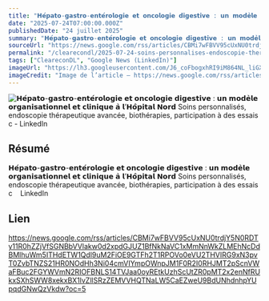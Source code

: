 ```yaml
---
title: "𝗛𝗲́𝗽𝗮𝘁𝗼-𝗴𝗮𝘀𝘁𝗿𝗼-𝗲𝗻𝘁𝗲́𝗿𝗼𝗹𝗼𝗴𝗶𝗲 𝗲𝘁 𝗼𝗻𝗰𝗼𝗹𝗼𝗴𝗶𝗲 𝗱𝗶𝗴𝗲𝘀𝘁𝗶𝘃𝗲 : 𝘂𝗻 𝗺𝗼𝗱𝗲̀𝗹𝗲 𝗼𝗿𝗴𝗮𝗻𝗶𝘀𝗮𝘁𝗶𝗼𝗻𝗻𝗲𝗹 𝗲𝘁 𝗰𝗹𝗶𝗻𝗶𝗾𝘂𝗲 𝗮̀ 𝗹’𝗛𝗼̂𝗽𝗶𝘁𝗮𝗹 𝗡𝗼𝗿𝗱 Soins personnalisés, endoscopie thérapeutique avancée, biothérapies, participation à des essais c - LinkedIn"
date: "2025-07-24T07:00:00.000Z"
publishedDate: "24 juillet 2025"
summary: "𝗛𝗲́𝗽𝗮𝘁𝗼-𝗴𝗮𝘀𝘁𝗿𝗼-𝗲𝗻𝘁𝗲́𝗿𝗼𝗹𝗼𝗴𝗶𝗲 𝗲𝘁 𝗼𝗻𝗰𝗼𝗹𝗼𝗴𝗶𝗲 𝗱𝗶𝗴𝗲𝘀𝘁𝗶𝘃𝗲 : 𝘂𝗻 𝗺𝗼𝗱𝗲̀𝗹𝗲 𝗼𝗿𝗴𝗮𝗻𝗶𝘀𝗮𝘁𝗶𝗼𝗻𝗻𝗲𝗹 𝗲𝘁 𝗰𝗹𝗶𝗻𝗶𝗾𝘂𝗲 𝗮̀ 𝗹’𝗛𝗼̂𝗽𝗶𝘁𝗮𝗹 𝗡𝗼𝗿𝗱 Soins personnalisés, endoscopie thérapeutique avancée, biothérapies, participation à des essais c &nbsp;&nbsp; LinkedIn"
sourceUrl: "https://news.google.com/rss/articles/CBMi7wFBVV95cUxNU0trdjY5N0RDTy11R0hZZjVfSGNBbVVlakw0d2xpdGJUZ1BfNkNaVC1xMmNnWkZLMEhNcDdBMlhuWm5ITHdETW1Qdl9uM2FiOE9GTFh2T1RPOVo0eVU2THVIRG9xN3pvT0ZvbTNZS21HR0NOdHh3Ni04cmVIYmpOWnpJM1F0R2I0RHJMT2pScnVWaFBuc2FGYWVmN2RIOFBNLS14TVJaa0oyREtkUzhScUtZR0pMT2x2enNfRUkxSXhSWW8xekxBX1lvZllSRzZEMVVHQTNaLW5CaEZweU9BdUNhdnhpYUpqdGNwQzVkdw?oc=5"
permalink: "/clearecondl/2025-07-24-soins-personnalises-endoscopie-therapeutique-avancee-biotherapies-participation-"
tags: ["CleareconDL", "Google News (LinkedIn)"]
imageUrl: "https://lh3.googleusercontent.com/J6_coFbogxhRI9iM864NL_liGXvsQp2AupsKei7z0cNNfDvGUmWUy20nuUhkREQyrpY4bEeIBuc=s0-w300"
imageCredit: "Image de l’article — https://news.google.com/rss/articles/CBMi7wFBVV95cUxNU0trdjY5N0RDTy11R0hZZjVfSGNBbVVlakw0d2xpdGJUZ1BfNkNaVC1xMmNnWkZLMEhNcDdBMlhuWm5ITHdETW1Qdl9uM2FiOE9GTFh2T1RPOVo0eVU2THVIRG9xN3pvT0ZvbTNZS21HR0NOdHh3Ni04cmVIYmpOWnpJM1F0R2I0RHJMT2pScnVWaFBuc2FGYWVmN2RIOFBNLS14TVJaa0oyREtkUzhScUtZR0pMT2x2enNfRUkxSXhSWW8xekxBX1lvZllSRzZEMVVHQTNaLW5CaEZweU9BdUNhdnhpYUpqdGNwQzVkdw?oc=5"
---
```


![𝗛𝗲́𝗽𝗮𝘁𝗼-𝗴𝗮𝘀𝘁𝗿𝗼-𝗲𝗻𝘁𝗲́𝗿𝗼𝗹𝗼𝗴𝗶𝗲 𝗲𝘁 𝗼𝗻𝗰𝗼𝗹𝗼𝗴𝗶𝗲 𝗱𝗶𝗴𝗲𝘀𝘁𝗶𝘃𝗲 : 𝘂𝗻 𝗺𝗼𝗱𝗲̀𝗹𝗲 𝗼𝗿𝗴𝗮𝗻𝗶𝘀𝗮𝘁𝗶𝗼𝗻𝗻𝗲𝗹 𝗲𝘁 𝗰𝗹𝗶𝗻𝗶𝗾𝘂𝗲 𝗮̀ 𝗹’𝗛𝗼̂𝗽𝗶𝘁𝗮𝗹 𝗡𝗼𝗿𝗱 Soins personnalisés, endoscopie thérapeutique avancée, biothérapies, participation à des essais c - LinkedIn](https://lh3.googleusercontent.com/J6_coFbogxhRI9iM864NL_liGXvsQp2AupsKei7z0cNNfDvGUmWUy20nuUhkREQyrpY4bEeIBuc=s0-w300)

## Résumé

𝗛𝗲́𝗽𝗮𝘁𝗼-𝗴𝗮𝘀𝘁𝗿𝗼-𝗲𝗻𝘁𝗲́𝗿𝗼𝗹𝗼𝗴𝗶𝗲 𝗲𝘁 𝗼𝗻𝗰𝗼𝗹𝗼𝗴𝗶𝗲 𝗱𝗶𝗴𝗲𝘀𝘁𝗶𝘃𝗲 : 𝘂𝗻 𝗺𝗼𝗱𝗲̀𝗹𝗲 𝗼𝗿𝗴𝗮𝗻𝗶𝘀𝗮𝘁𝗶𝗼𝗻𝗻𝗲𝗹 𝗲𝘁 𝗰𝗹𝗶𝗻𝗶𝗾𝘂𝗲 𝗮̀ 𝗹’𝗛𝗼̂𝗽𝗶𝘁𝗮𝗹 𝗡𝗼𝗿𝗱 Soins personnalisés, endoscopie thérapeutique avancée, biothérapies, participation à des essais c &nbsp;&nbsp; LinkedIn

## Lien

https://news.google.com/rss/articles/CBMi7wFBVV95cUxNU0trdjY5N0RDTy11R0hZZjVfSGNBbVVlakw0d2xpdGJUZ1BfNkNaVC1xMmNnWkZLMEhNcDdBMlhuWm5ITHdETW1Qdl9uM2FiOE9GTFh2T1RPOVo0eVU2THVIRG9xN3pvT0ZvbTNZS21HR0NOdHh3Ni04cmVIYmpOWnpJM1F0R2I0RHJMT2pScnVWaFBuc2FGYWVmN2RIOFBNLS14TVJaa0oyREtkUzhScUtZR0pMT2x2enNfRUkxSXhSWW8xekxBX1lvZllSRzZEMVVHQTNaLW5CaEZweU9BdUNhdnhpYUpqdGNwQzVkdw?oc=5
